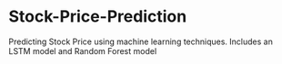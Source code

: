 # Stock-Price-Prediction
Predicting Stock Price using machine learning techniques. Includes an LSTM model and Random Forest model
